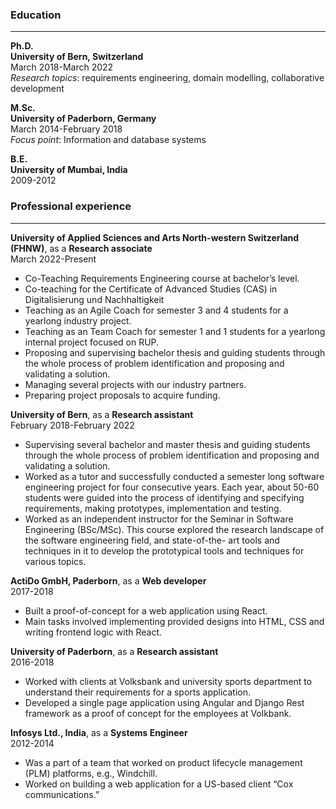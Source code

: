 ### Education

---

**Ph.D.**
<br>
**University of Bern, Switzerland**
<br>
March 2018-March 2022
<br>
*Research topics*: requirements engineering, domain modelling, collaborative development

**M.Sc.**
<br>
**University of Paderborn, Germany**
<br>
March 2014-February 2018
<br>
*Focus point*: Information and database systems

**B.E.**
<br>
**University of Mumbai, India**
<br>
2009-2012
<br>

### Professional experience

---

**University of Applied Sciences and Arts North-western Switzerland (FHNW)**, as a **Research associate**
<br>
March 2022-Present
<br>
*   Co-Teaching Requirements Engineering course at bachelor’s level.
*   Co-teaching for the Certificate of Advanced Studies (CAS) in Digitalisierung und Nachhaltigkeit
*   Teaching as an Agile Coach for semester 3 and 4 students for a yearlong industry project.
*   Teaching as an Team Coach for semester 1 and 1 students for a yearlong internal project focused on RUP.
*   Proposing and supervising bachelor thesis and guiding students through the whole process of problem identification and proposing and validating a solution.
*   Managing several projects with our industry partners.
*   Preparing project proposals to acquire funding.

**University of Bern**, as a **Research assistant**
<br>
February 2018-February 2022
<br>
* Supervising several bachelor and master thesis and guiding students through the whole process of problem identification and proposing and validating a solution. 
* Worked as a tutor and successfully conducted a semester long software engineering project for four consecutive years. Each year, about 50-60 students were guided into the process of identifying and specifying requirements, making prototypes, implementation and testing.  
* Worked as an independent instructor for the Seminar in Software Engineering (BSc/MSc). This course explored the research landscape of the software engineering field, and state-of-the- art tools and techniques in it to develop the prototypical tools and techniques for various topics.

**ActiDo GmbH, Paderborn**, as a **Web developer**
<br>
2017-2018
<br>
* Built a proof-of-concept for a web application using React.
* Main tasks involved implementing provided designs into HTML, CSS and writing frontend logic with React. 

**University of Paderborn**, as a **Research assistant**
<br>
2016-2018
<br>
* Worked with clients at Volksbank and university sports department to understand their requirements for a sports application. 
* Developed a single page application using Angular and Django Rest framework as a proof of concept for the employees at Volkbank.

**Infosys Ltd., India**, as a **Systems Engineer**
<br>
2012-2014
<br>
* Was a part of a team that worked on product lifecycle management (PLM) platforms, e.g., Windchill.
* Worked on building a web application for a US-based client “Cox communications.”
<br>